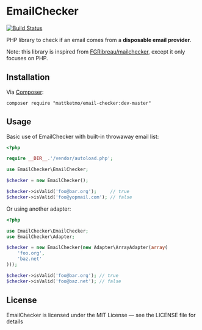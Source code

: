 # EmailChecker

[![Build Status](https://secure.travis-ci.org/MattKetmo/EmailChecker.png)](http://travis-ci.org/MattKetmo/EmailChecker)

PHP library to check if an email comes from a **disposable email provider**.

Note: this library is inspired from [FGRibreau/mailchecker](https://github.com/FGRibreau/mailchecker),
except it only focuses on PHP.

## Installation

Via [Composer](http://getcomposer.org/):

```
composer require "mattketmo/email-checker:dev-master"
```

## Usage

Basic use of EmailChecker with built-in throwaway email list:

```php
<?php

require __DIR__.'/vendor/autoload.php';

use EmailChecker\EmailChecker;

$checker = new EmailChecker();

$checker->isValid('foo@bar.org');     // true
$checker->isValid('foo@yopmail.com'); // false
```

Or using another adapter:

```php
<?php

use EmailChecker\EmailChecker;
use EmailChecker\Adapter;

$checker = new EmailChecker(new Adapter\ArrayAdapter(array(
    'foo.org',
    'baz.net'
)));

$checker->isValid('foo@bar.org'); // true
$checker->isValid('foo@baz.net'); // false
```

## License

EmailChecker is licensed under the MIT License — see the LICENSE file for details
